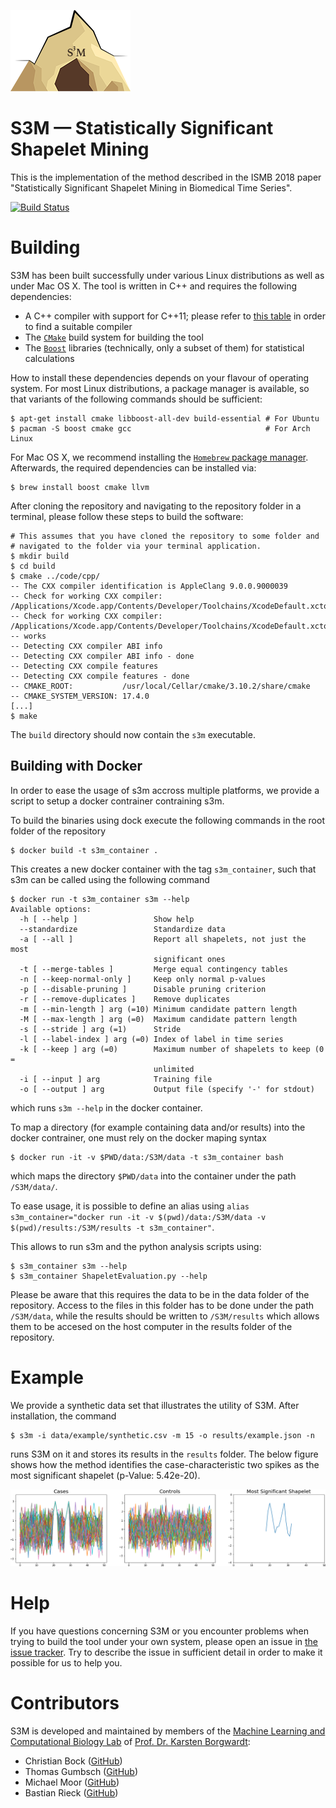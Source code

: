![](./data/s3m_logo.png)
# S3M &mdash; Statistically Significant Shapelet Mining

This is the implementation of the method described in the ISMB 2018 paper "Statistically Significant Shapelet Mining in Biomedical Time Series".

[![Build Status](https://travis-ci.com/BorgwardtLab/S3M.svg?token=6PepXoG2x1QhsqBnBzHF&branch=master)](https://travis-ci.com/BorgwardtLab/S3M)

# Building

S3M has been built successfully under various Linux distributions as
well as under Mac OS X. The tool is written in C++ and requires the
following dependencies:

* A C++ compiler with support for C++11; please refer to [this table](https://en.cppreference.com/w/cpp/compiler_support)
  in order to find a suitable compiler
* The [`CMake`](https://cmake.org) build system for building the tool
* The [`Boost`](http://www.boost.org) libraries&nbsp;(technically, only a subset
  of them) for statistical calculations

How to install these dependencies depends on your flavour of operating system.
For most Linux distributions, a package manager is available, so that variants
of the following commands should be sufficient:

    $ apt-get install cmake libboost-all-dev build-essential # For Ubuntu
    $ pacman -S boost cmake gcc                              # For Arch Linux

For Mac OS X, we recommend installing the [`Homebrew` package manager](https://brew.sh). Afterwards,
the required dependencies can be installed via:

    $ brew install boost cmake llvm

After cloning the repository and navigating to the repository folder in
a terminal, please follow these steps to build the software:

    # This assumes that you have cloned the repository to some folder and
    # navigated to the folder via your terminal application.
    $ mkdir build
    $ cd build
    $ cmake ../code/cpp/
    -- The CXX compiler identification is AppleClang 9.0.0.9000039
    -- Check for working CXX compiler: /Applications/Xcode.app/Contents/Developer/Toolchains/XcodeDefault.xctoolchain/usr/bin/c++
    -- Check for working CXX compiler: /Applications/Xcode.app/Contents/Developer/Toolchains/XcodeDefault.xctoolchain/usr/bin/c++ -- works
    -- Detecting CXX compiler ABI info
    -- Detecting CXX compiler ABI info - done
    -- Detecting CXX compile features
    -- Detecting CXX compile features - done
    -- CMAKE_ROOT:           /usr/local/Cellar/cmake/3.10.2/share/cmake
    -- CMAKE_SYSTEM_VERSION: 17.4.0
    [...]
    $ make

The `build` directory should now contain the `s3m` executable.

## Building with Docker

In order to ease the usage of s3m accross multiple platforms, we provide a script to setup a docker contrainer contraining s3m.

To build the binaries using dock execute the following commands in the root folder of the repository

    $ docker build -t s3m_container .

This creates a new docker container with the tag `s3m_container`, such that s3m can be called using the following command

    $ docker run -t s3m_container s3m --help
    Available options:
      -h [ --help ]                 Show help
      --standardize                 Standardize data
      -a [ --all ]                  Report all shapelets, not just the most
                                    significant ones
      -t [ --merge-tables ]         Merge equal contingency tables
      -n [ --keep-normal-only ]     Keep only normal p-values
      -p [ --disable-pruning ]      Disable pruning criterion
      -r [ --remove-duplicates ]    Remove duplicates
      -m [ --min-length ] arg (=10) Minimum candidate pattern length
      -M [ --max-length ] arg (=0)  Maximum candidate pattern length
      -s [ --stride ] arg (=1)      Stride
      -l [ --label-index ] arg (=0) Index of label in time series
      -k [ --keep ] arg (=0)        Maximum number of shapelets to keep (0 =
                                    unlimited
      -i [ --input ] arg            Training file
      -o [ --output ] arg           Output file (specify '-' for stdout)

which runs `s3m --help` in the docker container.


To map a directory (for example containing data and/or results) into the docker contrainer, one must rely on the docker maping syntax

    $ docker run -it -v $PWD/data:/S3M/data -t s3m_container bash
    

which maps the directory `$PWD/data` into the container under the path `/S3M/data/`.

To ease usage, it is possible to define an alias using `alias s3m_container="docker run -it -v $(pwd)/data:/S3M/data -v $(pwd)/results:/S3M/results -t s3m_container"`.

This allows to run s3m and the python analysis scripts using:

    $ s3m_container s3m --help
    $ s3m_container ShapeletEvaluation.py --help 

Please be aware that this requires the data to be in the data folder of the repository. Access to the files in this folder has to be done under the path `/S3M/data`, while the results should be written to `/S3M/results` which allows them to be accesed on the host computer in the results folder of the repository.

# Example

We provide a synthetic data set that illustrates the utility of S3M. After installation, the command 

    $ s3m -i data/example/synthetic.csv -m 15 -o results/example.json -n 
 
runs S3M on it and stores its results in the `results` folder. The below figure shows how the method identifies the case-characteristic two spikes as the most significant shapelet (p-Value: 5.42e-20).

![](./results/example.png)
# Help

If you have questions concerning S3M or you encounter problems when
trying to build the tool under your own system, please open an issue in
[the issue tracker](https://github.com/BorgwardtLab/S3M/issues). Try to
describe the issue in sufficient detail in order to make it possible for
us to help you.

# Contributors

S3M is developed and maintained by members of the [Machine Learning and
Computational Biology Lab](https://www.bsse.ethz.ch/mlcb) of [Prof. Dr.
Karsten Borgwardt](https://www.bsse.ethz.ch/mlcb/karsten.html):

- Christian Bock ([GitHub](https://github.com/chrisby))
- Thomas Gumbsch ([GitHub](https://github.com/tgumbsch))
- Michael Moor ([GitHub](https://github.com/mi92))
- Bastian Rieck ([GitHub](https://github.com/Submanifold))
